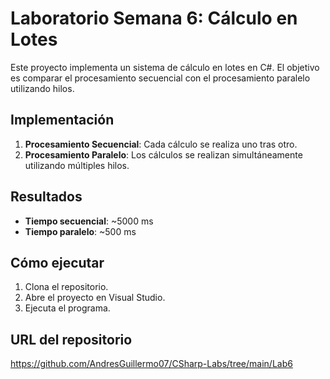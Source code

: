 # Laboratorio Semana 6: Cálculo en Lotes

Este proyecto implementa un sistema de cálculo en lotes en C#. El objetivo es comparar el procesamiento secuencial con el procesamiento paralelo utilizando hilos.

## Implementación
1. **Procesamiento Secuencial**: Cada cálculo se realiza uno tras otro.
2. **Procesamiento Paralelo**: Los cálculos se realizan simultáneamente utilizando múltiples hilos.

## Resultados
- **Tiempo secuencial**: ~5000 ms
- **Tiempo paralelo**: ~500 ms

## Cómo ejecutar
1. Clona el repositorio.
2. Abre el proyecto en Visual Studio.
3. Ejecuta el programa.

## URL del repositorio
https://github.com/AndresGuillermo07/CSharp-Labs/tree/main/Lab6

